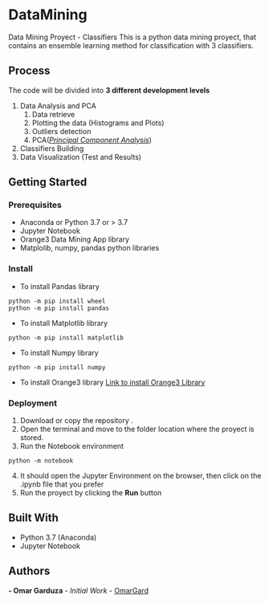 # DataMining
Data Mining Proyect - Classifiers
This is a python data mining proyect, that contains an ensemble learning method for classification with 3 classifiers.
## Process
The code will be divided into __3 different development levels__
1. Data Analysis and PCA
    1. Data retrieve
    2. Plotting the data (Histograms and Plots)
    3. Outliers detection
    4. PCA([_Principal Component Analysis_](https://www.sciencedirect.com/topics/medicine-and-dentistry/principal-component-analysis))
2. Classifiers Building
3. Data Visualization (Test and Results)
## Getting Started
### Prerequisites
- Anaconda or Python 3.7 or > 3.7
- Jupyter Notebook
- Orange3 Data Mining App library
- Matplolib, numpy, pandas python libraries
### Install
- To install Pandas library
```
python -m pip install wheel
python -m pip install pandas
```
- To install Matplotlib library
```
python -m pip install matplotlib
```
- To install Numpy library
```
python -m pip install numpy
```
- To install Orange3 library
[Link to install Orange3 Library](https://github.com/biolab/orange3)
### Deployment
1. Download or copy the repository .
2. Open the terminal and move to the folder location where the proyect is stored.
3. Run the Notebook environment
```
python -m notebook
```
4. It should open the Jupyter Environment on the browser, then click on the .ipynb file that you prefer
5. Run the proyect by clicking the **Run** button
## Built With
  - Python 3.7 (Anaconda)
  - Jupyter Notebook
## Authors
 __- Omar Garduza__ - _Initial Work_ - [OmarGard](https://github.com/OmarGard)
